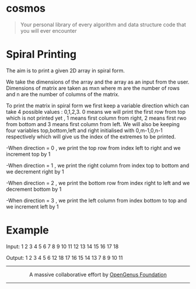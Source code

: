 # cosmos
> Your personal library of every algorithm and data structure code that you will ever encounter

# Spiral Printing

The aim is to print a given 2D array in spiral form.

We take the dimensions of the array and the array as an input from the user. Dimensions of matrix are taken as mxn where m are the number of rows and n are the number of columns of the matrix.

To print the matrix in spiral form we first keep a variable direction which can take 4 possible values : 0,1,2,3. 0 means we will print the first row from top which is not printed yet , 1 means first column from right, 2 means first rwo from bottom and 3 means first column from left. We will also be keeping four variables top,bottom,left and right initialised with 0,m-1,0,n-1 respectively which will give us the index of the extremes to be printed.

-When direction = 0 , we print the top row from index left to right
and we increment top by 1

-When direction = 1 , we print the right column from index top to bottom
and we decrement right by 1

-When direction = 2 , we print the bottom row from index right to left
and we decrement bottom by 1

-When direction = 3 , we print the left column from index bottom to top
and we increment left by 1

# Example 

Input:
1  2  3  4  5  6
 7  8  9 10 11 12
13 14 15 16 17 18

Output: 
1 2 3 4 5 6 12 18 17 16 15 14 13 7 8 9 10 11

---

<p align="center">
	A massive collaborative effort by <a href="https://github.com/OpenGenus/cosmos">OpenGenus Foundation</a> 
</p>

---
